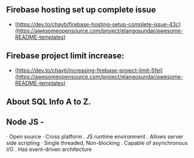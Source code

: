 ## Firebase hosting set up complete issue 

 - [https://dev.to/chayti/firebase-hosting-setup-complete-issue-43c](https://awesomeopensource.com/project/elangosundar/awesome-README-templates)


## Firebase project limit increase: 

 - [https://dev.to/chayti/increasing-firebase-project-limit-5fei](https://awesomeopensource.com/project/elangosundar/awesome-README-templates)


## About SQL Info A to Z.


## Node JS -
 
· Open source
· Cross platform
. JS runtime environment
. Allows server side scripting
· Single threaded, Non-blocking
. Capable of asynchronous I/O
. Has event-driven architecture

